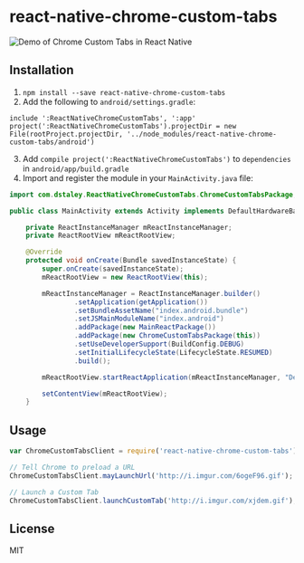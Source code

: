 # react-native-chrome-custom-tabs

![Demo of Chrome Custom Tabs in React Native](http://i.imgur.com/ZxO4Tut.gifv)

## Installation

1. `npm install --save react-native-chrome-custom-tabs`
2. Add the following to `android/settings.gradle`:
```
include ':ReactNativeChromeCustomTabs', ':app'
project(':ReactNativeChromeCustomTabs').projectDir = new File(rootProject.projectDir, '../node_modules/react-native-chrome-custom-tabs/android')
```
3. Add `compile project(':ReactNativeChromeCustomTabs')` to  `dependencies` in `android/app/build.gradle`
4. Import and register the module in your `MainActivity.java` file:
```java
import com.dstaley.ReactNativeChromeCustomTabs.ChromeCustomTabsPackage; // <-- Import

public class MainActivity extends Activity implements DefaultHardwareBackBtnHandler {

    private ReactInstanceManager mReactInstanceManager;
    private ReactRootView mReactRootView;

    @Override
    protected void onCreate(Bundle savedInstanceState) {
        super.onCreate(savedInstanceState);
        mReactRootView = new ReactRootView(this);

        mReactInstanceManager = ReactInstanceManager.builder()
                .setApplication(getApplication())
                .setBundleAssetName("index.android.bundle")
                .setJSMainModuleName("index.android")
                .addPackage(new MainReactPackage())
                .addPackage(new ChromeCustomTabsPackage(this))          // <-- Register
                .setUseDeveloperSupport(BuildConfig.DEBUG)
                .setInitialLifecycleState(LifecycleState.RESUMED)
                .build();

        mReactRootView.startReactApplication(mReactInstanceManager, "DemoReactNativeCustomTabs", null);

        setContentView(mReactRootView);
    }
```

## Usage

```js
var ChromeCustomTabsClient = require('react-native-chrome-custom-tabs');

// Tell Chrome to preload a URL
ChromeCustomTabsClient.mayLaunchUrl('http://i.imgur.com/6ogeF96.gif');

// Launch a Custom Tab
ChromeCustomTabsClient.launchCustomTab('http://i.imgur.com/xjdem.gif');
```

## License

MIT